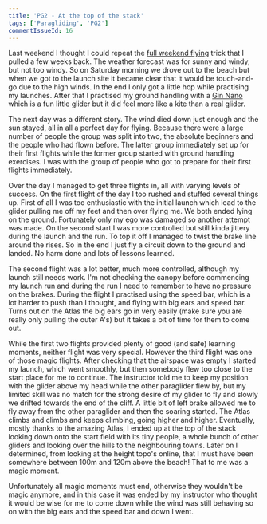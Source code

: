 ```yaml
---
title: 'PG2 - At the top of the stack'
tags: ['Paragliding', 'PG2']
commentIssueId: 16
---
```


Last weekend I thought I could repeat the [full weekend flying](/posts/2013-10-13_PG2-Spending-a-weekend-in-the-air.html) trick that I pulled a few weeks back. The weather forecast was for sunny and windy, but not too windy. So on Saturday morning we drove out to the beach but when we got to the launch site it became clear that it would be touch-and-go due to the high winds. In the end I only got a little hop while practising my launches. After that I practised my ground handling with a [Gin Nano](http://gingliders.com/speedflying/speedriding-gliders/nano/) which is a fun little glider but it did feel more like a kite than a real glider.

The next day was a different story. The wind died down just enough and the sun stayed, all in all a perfect day for flying. Because there were a large number of people the group was split into two, the absolute beginners and the people who had flown before. The latter group immediately set up for their first flights while the former group started with ground handling exercises. I was with the group of people who got to prepare for their first flights immediately. 

Over the day I managed to get three flights in, all with varying levels of success. On the first flight of the day I too rushed and stuffed several things up. First of all I was too enthusiastic with the initial launch which lead to the glider pulling me off my feet and then over flying me. We both ended lying on the ground. Fortunately only my ego was damaged so another attempt was made. On the second start I was more controlled but still kinda jittery during the launch and the run. To top it off I managed to twist the brake line around the rises. So in the end I just fly a circuit down to the ground and landed. No harm done and lots of lessons learned.

The second flight was a lot better, much more controlled, although my launch still needs work. I'm not checking the canopy before commencing my launch run and during the run I need to remember to have no pressure on the brakes. During the flight I practised using the speed bar, which is a lot harder to push than I thought, and flying with big ears and speed bar. Turns out on the Atlas the big ears go in very easily (make sure you are really only pulling the outer A's) but it takes a bit of time for them to come out.

While the first two flights provided plenty of good (and safe) learning moments, neither flight was very special. However the third flight was one of those magic flights. After checking that the airspace was empty I started my launch, which went smoothly, but then somebody flew too close to the start place for me to continue. The instructor told me to keep my position with the glider above my head while the other paraglider flew by, but my limited skill was no match for the strong desire of my glider to fly and slowly we drifted towards the end of the cliff. A little bit of left brake allowed me to fly away from the other paraglider and then the soaring started. The Atlas climbs and climbs and keeps climbing, going higher and higher. Eventually, mostly thanks to the amazing Atlas, I ended up at the top of the stack looking down onto the start field with its tiny people, a whole bunch of other gliders and looking over the hills to the neighbouring towns. Later on I determined, from looking at the height topo's online, that I must have been somewhere between 100m and 120m above the beach! That to me was a magic moment.

Unfortunately all magic moments must end, otherwise they wouldn't be magic anymore, and in this case it was ended by my instructor who thought it would be wise for me to come down while the wind was still behaving so on with the big ears and the speed bar and down I went.